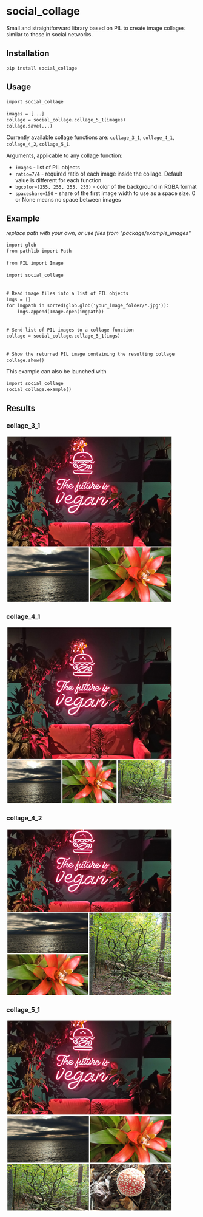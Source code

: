 # social_collage

Small and straightforward library based on PIL to create image collages similar to those in social networks.

## Installation
```
pip install social_collage
```

## Usage
```
import social_collage

images = [...]
collage = social_collage.collage_5_1(images)
collage.save(...)
```
Currently available collage functions are: `collage_3_1`, `collage_4_1`, `collage_4_2`, `collage_5_1`.

Arguments, applicable to any collage function:

 - `images` - list of PIL objects
 - `ratio=7/4` - required ratio of each image inside the collage. Default value is different for each function
 - `bgcolor=(255, 255, 255, 255)` - color of the background in RGBA format
 - `spaceshare=150` - share of the first image width to use as a space size. 0 or None means no space between images

## Example
*replace path with your own, or use files from "package/example_images"*
```
import glob
from pathlib import Path

from PIL import Image

import social_collage


# Read image files into a list of PIL objects
imgs = []
for imgpath in sorted(glob.glob('your_image_folder/*.jpg')):
    imgs.append(Image.open(imgpath))


# Send list of PIL images to a collage function
collage = social_collage.collage_5_1(imgs)


# Show the returned PIL image containing the resulting collage
collage.show()

```
This example can also be launched with
```
import social_collage
social_collage.example()
```

## Results

### collage_3_1
![collage_3_1](https://github.com/meequz/social_collage/blob/main/readme_images/collage_3_1.jpg?raw=true)

### collage_4_1
![collage_4_1](https://github.com/meequz/social_collage/blob/main/readme_images/collage_4_1.jpg?raw=true)

### collage_4_2
![collage_4_2](https://github.com/meequz/social_collage/blob/main/readme_images/collage_4_2.jpg?raw=true)

### collage_5_1
![collage_5_1](https://github.com/meequz/social_collage/blob/main/readme_images/collage_5_1.jpg?raw=true)

